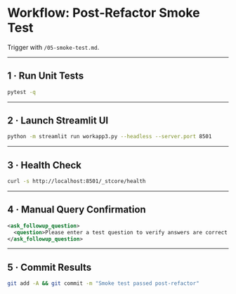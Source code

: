 # Workflow: Post‑Refactor Smoke Test

Trigger with `/05-smoke-test.md`.

---

## 1 · Run Unit Tests

```bash
pytest -q
```

---

## 2 · Launch Streamlit UI

```bash
python -m streamlit run workapp3.py --headless --server.port 8501
```

---

## 3 · Health Check

```bash
curl -s http://localhost:8501/_stcore/health
```

---

## 4 · Manual Query Confirmation

```xml
<ask_followup_question>
  <question>Please enter a test question to verify answers are correct.</question>
</ask_followup_question>
```

---

## 5 · Commit Results

```bash
git add -A && git commit -m "Smoke test passed post‑refactor"
```
